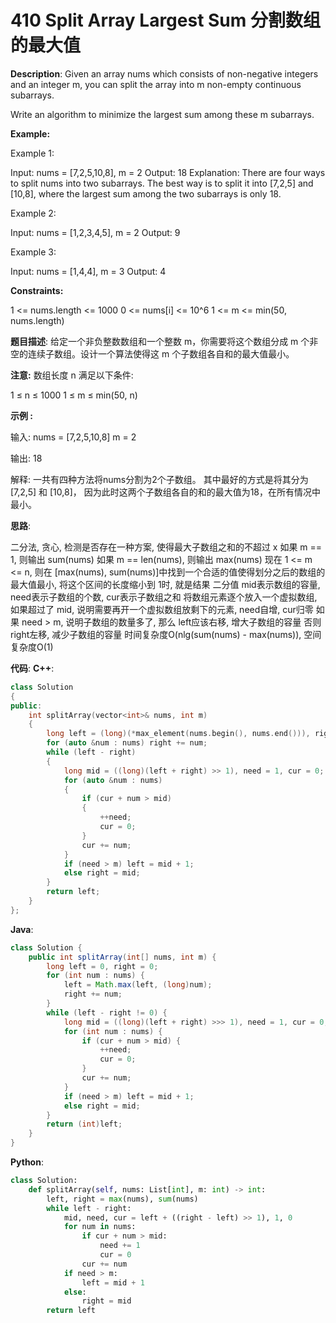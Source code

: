 # 410 Split Array Largest Sum 分割数组的最大值

__Description__:
Given an array nums which consists of non-negative integers and an integer m, you can split the array into m non-empty continuous subarrays.

Write an algorithm to minimize the largest sum among these m subarrays.

__Example:__

Example 1:

Input: nums = [7,2,5,10,8], m = 2
Output: 18
Explanation:
There are four ways to split nums into two subarrays.
The best way is to split it into [7,2,5] and [10,8],
where the largest sum among the two subarrays is only 18.

Example 2:

Input: nums = [1,2,3,4,5], m = 2
Output: 9

Example 3:

Input: nums = [1,4,4], m = 3
Output: 4

__Constraints:__

1 <= nums.length <= 1000
0 <= nums[i] <= 10^6
1 <= m <= min(50, nums.length)

__题目描述__:
给定一个非负整数数组和一个整数 m，你需要将这个数组分成 m 个非空的连续子数组。设计一个算法使得这 m 个子数组各自和的最大值最小。

__注意:__
数组长度 n 满足以下条件:

1 ≤ n ≤ 1000
1 ≤ m ≤ min(50, n)

__示例 :__

输入:
nums = [7,2,5,10,8]
m = 2

输出:
18

解释:
一共有四种方法将nums分割为2个子数组。
其中最好的方式是将其分为[7,2,5] 和 [10,8]，
因为此时这两个子数组各自的和的最大值为18，在所有情况中最小。

__思路__:

二分法, 贪心, 检测是否存在一种方案, 使得最大子数组之和的不超过 x
如果 m == 1, 则输出 sum(nums)
如果 m == len(nums), 则输出 max(nums)
现在 1 <= m <= n, 则在 [max(nums), sum(nums)]中找到一个合适的值使得划分之后的数组的最大值最小, 将这个区间的长度缩小到 1时, 就是结果
二分值 mid表示数组的容量, need表示子数组的个数, cur表示子数组之和
将数组元素逐个放入一个虚拟数组, 如果超过了 mid, 说明需要再开一个虚拟数组放剩下的元素, need自增, cur归零
如果 need > m, 说明子数组的数量多了, 那么 left应该右移, 增大子数组的容量
否则 right左移, 减少子数组的容量
时间复杂度O(nlg(sum(nums) - max(nums)), 空间复杂度O(1)

__代码__:
__C++__:

```C++
class Solution 
{
public:
    int splitArray(vector<int>& nums, int m) 
    {
        long left = (long)(*max_element(nums.begin(), nums.end())), right = 0;
        for (auto &num : nums) right += num;
        while (left - right)
        {
            long mid = ((long)(left + right) >> 1), need = 1, cur = 0;
            for (auto &num : nums)
            {
                if (cur + num > mid)
                {
                    ++need;
                    cur = 0;
                }
                cur += num;
            }
            if (need > m) left = mid + 1;
            else right = mid;
        }
        return left;
    }
};
```

__Java__:

```Java
class Solution {
    public int splitArray(int[] nums, int m) {
        long left = 0, right = 0;
        for (int num : nums) {
            left = Math.max(left, (long)num);
            right += num;
        }
        while (left - right != 0) {
            long mid = ((long)(left + right) >>> 1), need = 1, cur = 0;
            for (int num : nums) {
                if (cur + num > mid) {
                    ++need;
                    cur = 0;
                }
                cur += num;
            }
            if (need > m) left = mid + 1;
            else right = mid;
        }
        return (int)left;
    }
}
```

__Python__:

```Python
class Solution:
    def splitArray(self, nums: List[int], m: int) -> int:
        left, right = max(nums), sum(nums)
        while left - right:
            mid, need, cur = left + ((right - left) >> 1), 1, 0
            for num in nums:
                if cur + num > mid:
                    need += 1
                    cur = 0
                cur += num
            if need > m:
                left = mid + 1
            else:
                right = mid
        return left
```
